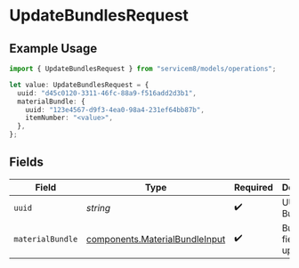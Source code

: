 # UpdateBundlesRequest

## Example Usage

```typescript
import { UpdateBundlesRequest } from "servicem8/models/operations";

let value: UpdateBundlesRequest = {
  uuid: "d45c0120-3311-46fc-88a9-f516add2d3b1",
  materialBundle: {
    uuid: "123e4567-d9f3-4ea0-98a4-231ef64bb87b",
    itemNumber: "<value>",
  },
};
```

## Fields

| Field                                                                            | Type                                                                             | Required                                                                         | Description                                                                      |
| -------------------------------------------------------------------------------- | -------------------------------------------------------------------------------- | -------------------------------------------------------------------------------- | -------------------------------------------------------------------------------- |
| `uuid`                                                                           | *string*                                                                         | :heavy_check_mark:                                                               | UUID of the Bundle                                                               |
| `materialBundle`                                                                 | [components.MaterialBundleInput](../../models/components/materialbundleinput.md) | :heavy_check_mark:                                                               | Bundle fields to update                                                          |